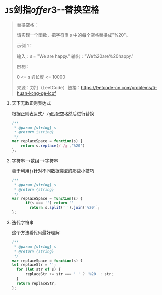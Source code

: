 # `JS`剑指*offer*3--替换空格

> 替换空格：
>
> 请实现一个函数，把字符串 s 中的每个空格替换成"%20"。
>
> 示例 1：
>
> 输入：s = "We are happy."
> 输出："We%20are%20happy."
>
>
> 限制：
>
> 0 <= s 的长度 <= 10000
>
> 来源：力扣（LeetCode）
> 链接：https://leetcode-cn.com/problems/ti-huan-kong-ge-lcof

1. 天下无敌正则表达式

   根据正则表达式`/ /g`匹配空格然后进行替换

   ```js
   /**
    * @param {string} s
    * @return {string}
    */
   var replaceSpace = function(s) {
       return s.replace(/ /g ,'%20')
   };
   ```

2. 字符串-->数组-->字符串

   善于利用`js`针对不同数据类型的那些小技巧

   ```js
   /**
    * @param {string} s
    * @return {string}
    */
   var replaceSpace = function(s) {
         if(s === '') return ''
           return s.split(' ').join('%20');
   };
   ```

3. 迭代字符串

   这个方法看代码最好理解

   ```js
   /**
    * @param {string} s
    * @return {string}
    */
   var replaceSpace = function(s) {
   let replaceStr = '';
     for (let str of s) {
         replaceStr += str === ' ' ? '%20' : str;
     }
     return replaceStr;
   };
   ```

   